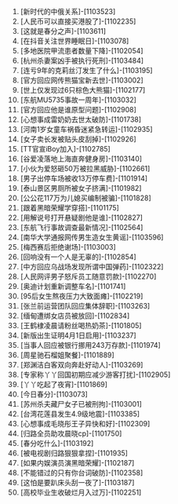 
1. [新时代的中俄关系]-[1103523]
1. [人民币可以直接买港股了]-[1102235]
1. [这就是春分之声]-[1103611]
1. [在抖音关注世界睡眠日]-[1103078]
1. [多地医院甲流患者数量下降]-[1102054]
1. [杭州杀妻案凶手被执行死刑]-[1103484]
1. [连亏9年的克莉丝汀发生了什么]-[1103195]
1. [官方回应网传熊猫宝新去世]-[1103002]
1. [世上仅发现过6只棕色大熊猫]-[1102177]
1. [东航MU5735事故一周年]-[1103032]
1. [官方回应他是谁原型问题]-[1102908]
1. [心想事成雷奶奶去世太破防]-[1101738]
1. [河南1岁女童车祸昏迷紧急转运]-[1102935]
1. [女子卖长发被贴头皮刮掉]-[1102926]
1. [TT官宣iBoy加入]-[1102785]
1. [谷爱凌落地上海直奔健身房]-[1103140]
1. [小伙为爱怒砸50万被拉黑威胁]-[1102661]
1. [男子出停车场被收13万停车费]-[1101914]
1. [泰山景区男厕所被女子挤满]-[1101982]
1. [公公花117万为儿媳买编制被骗]-[1101828]
1. [跟着黑暗荣耀学穿搭]-[1101175]
1. [用解说号打开悬疑剧他是谁]-[1102827]
1. [东航飞行事故调查最新情况]-[1102564]
1. [南华大学通报网传男生造女生黄谣]-[1103596]
1. [梅西赛后拒绝谢场]-[1103003]
1. [回响没有一个人是无辜的]-[1102854]
1. [中方回应乌战场发现所谓中国弹药]-[1102322]
1. [人民网评男子怒斥员工随意罚款]-[1102270]
1. [奥迪计划重新调整车名]-[1101741]
1. [95后女生熬夜压力大致面瘫]-[1102219]
1. [张兰前运营团队回应集体辞职]-[1103263]
1. [缅甸遭绑女店员被放回]-[1102834]
1. [王鹤棣凌晨请粉丝喝热奶茶]-[1101805]
1. [新版出生证明4月1日启用]-[1103237]
1. [当事人回应被银行挪用243万存款]-[1101974]
1. [周星驰石榴姐聚餐]-[1101889]
1. [郑渊洁白客双向奔赴好动人]-[1103269]
1. [专家称丫丫回国初期应减少游客打扰]-[1102905]
1. [丫丫吃起了夜宵]-[1101869]
1. [今日春分]-[1103073]
1. [苏州杀夫藏尸女子已被刑拘]-[1103001]
1. [台湾花莲县发生4.9级地震]-[1103385]
1. [心想事成毛晓彤王子异快和好]-[1102309]
1. [归路全员助攻晨晓cp]-[1101750]
1. [春分吃什么]-[1103192]
1. [被电视剧归路狠狠拿捏]-[1101935]
1. [如果内娱演员演黑暗荣耀]-[1102187]
1. [不能错过的只有你台词破防]-[1102358]
1. [这怕是要趴床头刮一夜了]-[1103187]
1. [高校毕业生收破烂月入过万]-[1102251]
